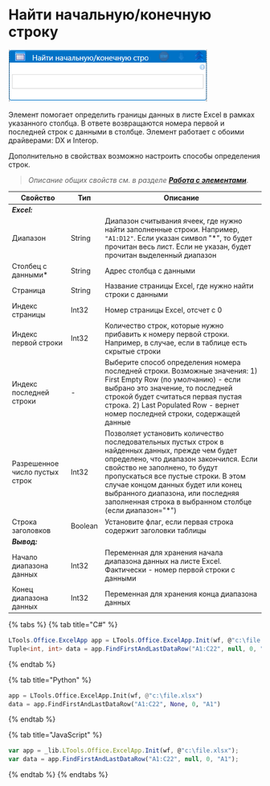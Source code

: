# Найти начальную/конечную строку

![](<../../../.gitbook/assets/Найти начальную-конечную строку.png>)

Элемент помогает определить границы данных в листе Excel в рамках указанного столбца. В ответе возвращаются номера первой и последней строк с данными в столбце. Элемент работает с обоими драйверами: DX и Interop. 

Дополнительно в свойствах возможно настроить способы определения строк.

> _Описание общих свойств см. в разделе_ [_**Работа с элементами**_](https://docs.primo-rpa.ru/primo-rpa/primo-studio/process/elements).

| Свойство                  | Тип     | Описание                                                                                                                                    
| ------------------------- | ------- | ----------------------------------------------------------------------------------------------------------------------
| ***Excel:***       | | 
| Диапазон                  | String  | Диапазон считывания ячеек, где нужно найти заполненные строки. Например, `"A1:D12"`. Если указан символ "\*", то будет прочитан весь лист. Если не указан, будет прочитан выделенный диапазон 
| Столбец с данными\*       | String  | Адрес столбца с данными
| Страница                  | String  | Название страницы Excel, где нужно найти строки с данными         
| Индекс страницы           | Int32   | Номер страницы Excel, отсчет с 0
| Индекс первой строки      | Int32   | Количество строк, которые нужно прибавить к номеру первой строки. Например, в случае, если в таблице есть скрытые строки
| Индекс последней строки   | - | Выберите способ определения номера последней строки. Возможные значения: 1) First Empty Row (по умолчанию) - если выбрано это значение, то последней строкой будет считаться первая пустая строка. 2) Last Populated Row - вернет номер последней строки, содержащей данные 
| Разрешенное число пустых строк | Int32 | Позволяет установить количество последовательных пустых строк в найденных данных, прежде чем будет определено, что диапазон закончился. Если свойство не заполнено, то будут пропускаться все пустые строки. В этом случае концом данных будет или конец выбранного диапазона, или последняя заполненная строка в выбранном столбце (если диапазон="\*")
| Строка заголовков         | Boolean | Установите флаг, если первая строка содержит заголовки таблицы
| ***Вывод:***       | |
| Начало диапазона данных   | Int32   | Переменная для хранения начала диапазона данных на листе Excel. Фактически - номер первой строки с данными                                              
| Конец диапазона данных    | Int32   | Переменная для хранения конца диапазона данных


{% tabs %}
{% tab title="C#" %}
```csharp
LTools.Office.ExcelApp app = LTools.Office.ExcelApp.Init(wf, @"c:\file.xlsx");
Tuple<int, int> data = app.FindFirstAndLastDataRow("A1:C22", null, 0, "A1");
```
{% endtab %}

{% tab title="Python" %}
```python
app = LTools.Office.ExcelApp.Init(wf, @"c:\file.xlsx")
data = app.FindFirstAndLastDataRow("A1:C22", None, 0, "A1")
```
{% endtab %}

{% tab title="JavaScript" %}
```javascript
var app = _lib.LTools.Office.ExcelApp.Init(wf, @"c:\file.xlsx");
var data = app.FindFirstAndLastDataRow("A1:C22", null, 0, "A1");
```
{% endtab %}
{% endtabs %}
